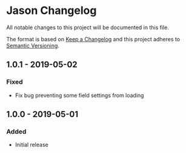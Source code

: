 # Jason Changelog

All notable changes to this project will be documented in this file.

The format is based on [Keep a Changelog](http://keepachangelog.com/) and this project adheres to [Semantic Versioning](http://semver.org/).

## 1.0.1 - 2019-05-02
### Fixed
- Fix bug preventing some field settings from loading

## 1.0.0 - 2019-05-01
### Added
- Initial release

